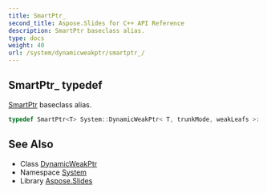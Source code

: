 ```yaml
---
title: SmartPtr_
second_title: Aspose.Slides for C++ API Reference
description: SmartPtr baseclass alias.
type: docs
weight: 40
url: /system/dynamicweakptr/smartptr_/
---
```

## SmartPtr_ typedef


[SmartPtr](../../smartptr/) baseclass alias.

```cpp
typedef SmartPtr<T> System::DynamicWeakPtr< T, trunkMode, weakLeafs >::SmartPtr_
```

## See Also

* Class [DynamicWeakPtr](../)
* Namespace [System](../../)
* Library [Aspose.Slides](../../../)
